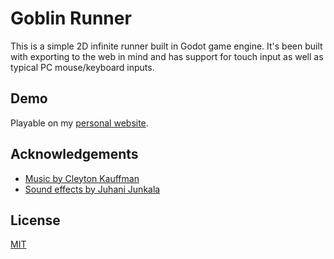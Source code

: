 # Goblin Runner

This is a simple 2D infinite runner built in Godot game engine. It's been built with exporting to the web in mind and has support for touch input as well as typical PC mouse/keyboard inputs.
## Demo

Playable on my [personal website](http://charlestietjen.ca/goblinrunner).


## Acknowledgements

 - [Music by Cleyton Kauffman](https://soundcloud.com/cleytonkauffman)
 - [Sound effects by Juhani Junkala](https://www.youtube.com/watch?v=dbACpSy9FWY)


## License

[MIT](https://choosealicense.com/licenses/mit/)
